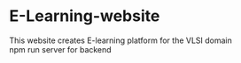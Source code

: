 # E-Learning-website
This website creates E-learning platform for the VLSI domain  
npm run server for backend
